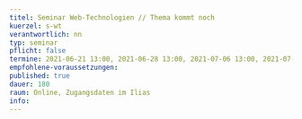 ```yaml
---
titel: Seminar Web-Technologien // Thema kommt noch
kuerzel: s-wt
verantwortlich: nn
typ: seminar
pflicht: false
termine: 2021-06-21 13:00, 2021-06-28 13:00, 2021-07-06 13:00, 2021-07-12 13:00
empfohlene-voraussetzungen: 
published: true
dauer: 180
raum: Online, Zugangsdaten im Ilias
info: 
---
```

